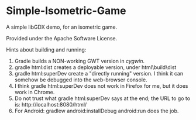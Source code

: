 Simple-Isometric-Game
=====================

A simple libGDX demo, for an isometric game.

Provided under the Apache Software License.

Hints about building and running:

1) Gradle builds a NON-working GWT version in *cygwin*.
2) gradle html:dist creates a deployable version, under html\build\dist
3) gradle html:superDev create a "directly running" version. I think it can somehow be debugged into the web-browser console.
4) I think gradle html:superDev does not work in Firefox for me, but it does work in Chrome.
5) Do not trust what gradle html:superDev says at the end; the URL to go to is: http://localhost:8080/html/
5) For Android: gradlew android:installDebug android:run does the job.


